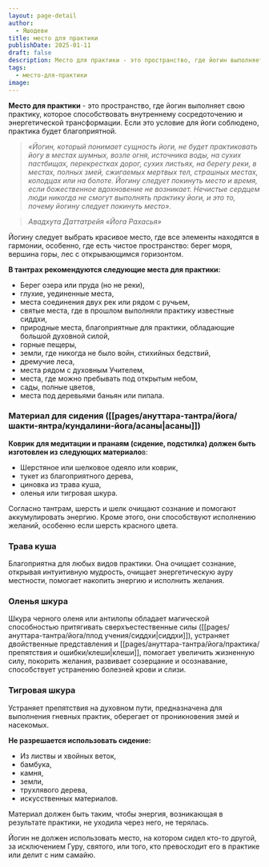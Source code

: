 ```yaml
---
layout: page-detail
author:
  - Яшодеви
title: место для практики
publishDate: 2025-01-11
draft: false
description: Место для практики - это пространство, где йогин выполняет свою практику, которое способствовать внутреннему сосредоточению и энергетической трансформации.
tags:
  - место-для-практики
image:
---
```

**Место для практики** - это пространство, где йогин выполняет свою практику, которое способствовать внутреннему сосредоточению и энергетической трансформации. Если это условие для йоги соблюдено, практика будет благоприятной.

>*«Йогин, который понимает сущность йоги, не будет практиковать йогу в местах шумных, возле огня, источника воды, на сухих пастбищах, перекрестках дорог, сухих листьях, на берегу реки, в местах, полных змей, сжигаемых мертвых тел, страшных местах, колодцах или на болоте.*
>*Йогину следует покинуть место и время, если божественное вдохновение не возникает. Нечистые сердцем люди никогда не смогут выполнять практику йоги, и это то, почему йогину следует покинуть место».*

>*Авадхута Даттатрейя «Йога Рахасья»*

Йогину следует выбрать красивое место, где все элементы находятся в гармонии, особенно, где есть чистое пространство: берег моря, вершина горы, лес с открывающимся горизонтом. 

**В тантрах рекомендуются следующие места для практики:** 

- Берег озера или пруда (но не реки), 
- глухие, уединенные места, 
- места соединения двух рек или рядом с ручьем, 
- святые места, где в прошлом выполняли практику известные сиддхи, 
- природные места, благоприятные для практики, обладающие большой духовной силой, 
- горные пещеры, 
- земли, где никогда не было войн, стихийных бедствий, 
- дремучие леса, 
- места рядом с духовным Учителем, 
- места, где можно пребывать под открытым небом, 
- сады, полные цветов, 
- места под деревьями баньян или пипала. 

### Материал для сидения ([[pages/ануттара-тантра/йога/шакти-янтра/кундалини-йога/асаны|асаны]]) 

**Коврик для медитации и пранаям (сидение, подстилка) должен быть изготовлен из следующих материало**в: 

- Шерстяное или шелковое одеяло или коврик, 
- тукет из благоприятного дерева, 
- циновка из трава куша, 
- оленья или тигровая шкура. 

Согласно тантрам, шерсть и шелк очищают сознание и помогают аккумулировать энергию. Кроме этого, они способствуют исполнению желаний, особенно если шерсть красного цвета. 

### Трава куша 

Благоприятна для любых видов практики. Она очищает сознание, открывая интуитивную мудрость, очищает энергетическую ауру местности, помогает накопить энергию и исполнить желания. 

### Оленья шкура

Шкура черного оленя или антилопы обладает магической способностью притягивать сверхъестественные силы ([[pages/ануттара-тантра/йога/плод учения/сиддхи|сиддхи]]), устраняет двойственные представления и [[pages/ануттара-тантра/йога/практика/препятствия и ошибки/клеши|клеши]], помогает увеличить жизненную силу, покорить желания, развивает созерцание и осознавание, способствует устранению болезней крови и слизи. 

### Тигровая шкура 

Устраняет препятствия на духовном пути, предназначена для выполнения гневных практик, оберегает от проникновения змей и насекомых. 

**Не разрешается использовать сидение:** 

- Из листвы и хвойных веток, 
- бамбука, 
- камня, 
- земли, 
- трухлявого дерева, 
- искусственных материалов. 

Материал должен быть таким, чтобы энергия, возникающая в результате практики, не уходила через него, не терялась. 

Йогин не должен использовать место, на котором сидел кто-то другой, за исключением Гуру, святого, или того, кто превосходит его в практике или делит с ним самайю.